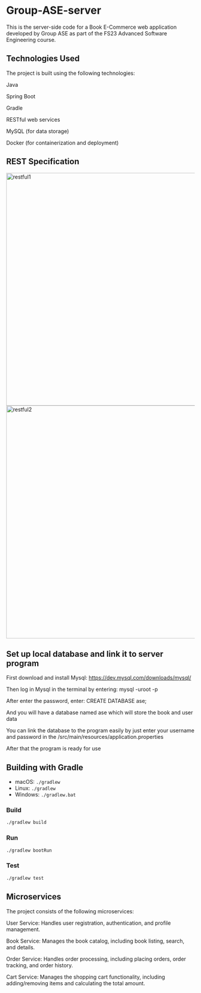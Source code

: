 # Group-ASE-server

This is the server-side code for a Book E-Commerce web application developed by Group ASE as part of the FS23 Advanced Software Engineering course.

## Technologies Used

The project is built using the following technologies:

Java

Spring Boot

Gradle

RESTful web services

MySQL (for data storage)

Docker (for containerization and deployment)

## REST Specification


<img width="621" alt="restful1" src="https://github.com/FS23-ASE/ASE-server/assets/116545176/fe617005-9bd0-4c7b-bf06-e631ee1c9c21">
<img width="622" alt="restful2" src="https://github.com/FS23-ASE/ASE-server/assets/116545176/45c56fbb-8e0f-4c3e-8be7-a75c4d11bd14">




## Set up local database and  link it to server program
First download and install Mysql: https://dev.mysql.com/downloads/mysql/  

Then log in Mysql in the terminal by entering: mysql -uroot -p

After enter the password, enter: CREATE DATABASE ase;

And you will have a database named ase which will store the book and user data

You can link the database to the program easily by just enter your username and password in the /src/main/resources/application.properties

After that the program is ready for use

## Building with Gradle
-   macOS: `./gradlew`
-   Linux: `./gradlew`
-   Windows: `./gradlew.bat`

### Build

```bash
./gradlew build
```

### Run

```bash
./gradlew bootRun
```

### Test

```bash
./gradlew test
```



## Microservices

The project consists of the following microservices:

User Service: Handles user registration, authentication, and profile management.

Book Service: Manages the book catalog, including book listing, search, and details.

Order Service: Handles order processing, including placing orders, order tracking, and order history.

Cart Service: Manages the shopping cart functionality, including adding/removing items and calculating the total amount.
